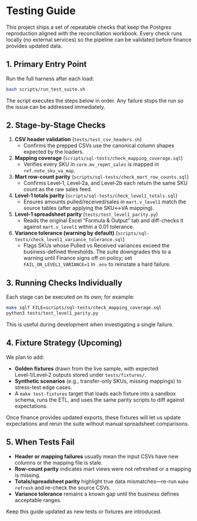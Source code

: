 # Testing Guide

This project ships a set of repeatable checks that keep the Postgres reproduction aligned with the reconciliation workbook. Every check runs locally (no external services) so the pipeline can be validated before finance provides updated data.

## 1. Primary Entry Point
Run the full harness after each load:

```bash
bash scripts/run_test_suite.sh
```

The script executes the steps below in order. Any failure stops the run so the issue can be addressed immediately.

## 2. Stage-by-Stage Checks
1. **CSV header validation** (`tests/test_csv_headers.sh`)
   - Confirms the prepped CSVs use the canonical column shapes expected by the loaders.
2. **Mapping coverage** (`scripts/sql-tests/check_mapping_coverage.sql`)
   - Verifies every SKU in `core.mv_repmt_sales` is mapped in `ref.note_sku_va_map`.
3. **Mart row-count parity** (`scripts/sql-tests/check_mart_row_counts.sql`)
   - Confirms Level‑1, Level‑2a, and Level‑2b each return the same SKU count as the raw sales feed.
4. **Level‑1 totals parity** (`scripts/sql-tests/check_level1_totals.sql`)
   - Ensures amounts pulled/received/sales in `mart.v_level1` match the source tables (after applying the SKU↔VA mapping).
5. **Level‑1 spreadsheet parity** (`tests/test_level1_parity.py`)
   - Reads the original Excel “Formula & Output” tab and diff-checks it against `mart.v_level1` within a 0.01 tolerance.
6. **Variance tolerance (warning by default)** (`scripts/sql-tests/check_level1_variance_tolerance.sql`)
   - Flags SKUs whose Pulled vs Received variances exceed the business-defined thresholds. The suite downgrades this to a warning until Finance signs off on policy; set `FAIL_ON_LEVEL1_VARIANCE=1` in `.env` to reinstate a hard failure.

## 3. Running Checks Individually
Each stage can be executed on its own; for example:

```bash
make sqlf FILE=scripts/sql-tests/check_mapping_coverage.sql
python3 tests/test_level1_parity.py
```

This is useful during development when investigating a single failure.

## 4. Fixture Strategy (Upcoming)
We plan to add:
- **Golden fixtures** drawn from the live sample, with expected Level‑1/Level‑2 outputs stored under `tests/fixtures/`.
- **Synthetic scenarios** (e.g., transfer-only SKUs, missing mappings) to stress-test edge cases.
- A `make test-fixtures` target that loads each fixture into a sandbox schema, runs the ETL, and uses the same parity scripts to diff against expectations.

Once finance provides updated exports, these fixtures will let us update expectations and rerun the suite without manual spreadsheet comparisons.

## 5. When Tests Fail
- **Header or mapping failures** usually mean the input CSVs have new columns or the mapping file is stale.
- **Row-count parity** indicates mart views were not refreshed or a mapping is missing.
- **Totals/spreadsheet parity** highlight true data mismatches—re-run `make refresh` and re-check the source CSVs.
- **Variance tolerance** remains a known gap until the business defines acceptable ranges.

Keep this guide updated as new tests or fixtures are introduced.
